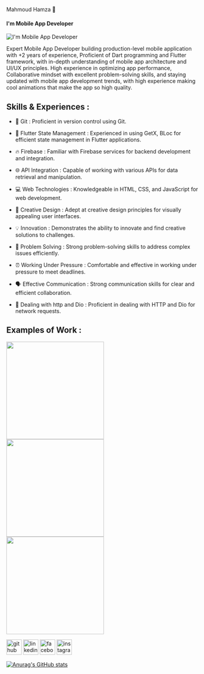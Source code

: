Mahmoud Hamza 👋
#### I'm Mobile App Developer
![I'm Mobile App Developer](https://i0.wp.com/dartandflutter.com/wp-content/uploads/2022/11/logo.png)




Expert Mobile App Developer building production-level mobile application with +2 years of experience, Proficient of Dart programming and Flutter framework, with in-depth understanding of mobile app architecture and UI/UX principles. High experience in optimizing app performance, Collaborative mindset with excellent problem-solving skills, and staying updated with mobile app development trends, with high experience making cool animations 
that make the app so high quality. 

## Skills & Experiences :

-  🔄 Git : Proficient in version control using Git.

-  🚀 Flutter State Management : Experienced in using GetX, BLoc for efficient state management in Flutter applications.

-  🔥 Firebase : Familiar with Firebase services for backend development and integration.

-  🌐 API Integration : Capable of working with various APIs for data retrieval and manipulation.

-  💻 Web Technologies : Knowledgeable in HTML, CSS, and JavaScript for web development.

-  🎨 Creative Design : Adept at creative design principles for visually appealing user interfaces.

-  💡 Innovation : Demonstrates the ability to innovate and find creative solutions to challenges.

-  🧩 Problem Solving : Strong problem-solving skills to address complex issues efficiently.

-  ⏰ Working Under Pressure : Comfortable and effective in working under pressure to meet deadlines.

-  🗣️ Effective Communication : Strong communication skills for clear and efficient collaboration.

-  🔄 Dealing with http and Dio : Proficient in dealing with HTTP and Dio for network requests.
  ## Examples of Work :
  <img src= "https://github.com/Mahmoud-hamza-1/Mahmoud-hamza-1/blob/main/Media_240211_185907.gif" width ="256"/>
  <img src= "https://github.com/Mahmoud-hamza-1/Mahmoud-hamza-1/blob/main/login.gif" width ="256"/>
  <img src= "https://github.com/Mahmoud-hamza-1/Mahmoud-hamza-1/blob/main/Media_240211_190211.gif" width ="256"/>
  
[<img src='https://cdn.jsdelivr.net/npm/simple-icons@3.0.1/icons/github.svg' alt='github' height='40'>](https://github.com/https://github.com/Mahmoud-hamza-1)  [<img src='https://cdn.jsdelivr.net/npm/simple-icons@3.0.1/icons/linkedin.svg' alt='linkedin' height='40'>](https://www.linkedin.com/in/https://www.linkedin.com/in/mahmoud-hamza-1b237a251/)  [<img src='https://cdn.jsdelivr.net/npm/simple-icons@3.0.1/icons/facebook.svg' alt='facebook' height='40'>](https://www.facebook.com/https://www.facebook.com/mahmoud.hamza.12139862?mibextid=2JQ9oc)  [<img src='https://cdn.jsdelivr.net/npm/simple-icons@3.0.1/icons/instagram.svg' alt='instagram' height='40'>](https://www.instagram.com/https://www.instagram.com/mahmoud_hamza_0?igsh=MXA2YnV0ZDk3NGsxbA==/)  


  

[![Anurag's GitHub stats](https://github-readme-stats.vercel.app/api?username=Mahmoud-hamza-1)](https://github.com/anuraghazra/github-readme-stats)
